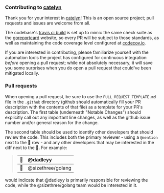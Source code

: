 ### Contributing to [catelyn]

Thank you for your interest in [catelyn]! This is an open source project; pull requests and issues are welcome from all.

The codebase's [travis ci build][travis] is set up to mimic the same check suite as the [goreportcard] website, so
every PR will be subject to those standards, as well as maintaining the code coverage level configured at [codecov.io].

If you are interested in contributing, please familiarize yourself with the automation tools the project has configured
for continuous integration _before_ opening a pull request; while not absolutely necessary, it will save you some
surprises when you do open a pull request that could've been mitigated locally.

### Pull requests

When opening a pull request, be sure to use the `PULL_REQUEST_TEMPLATE.md` file in the `.github` directory (github should automatically fill your PR description with the contents of that file) as a template for your PR's description. The first table (underneath "Notable Changes") should explicitly call out any important line changes, as well as the github issue number and/or general reason for the change.

The second table should be used to identify other developers that should review the code. This includes both the primary reviewer - using a `@mention` next to the :tophat: row - and any other developers that may be interested in the diff next to the :paperclip:. For example:

> | :tophat: | @dadleyy |
> | :--- | :--- |
> | :paperclip: | @sizethree/golang |

would indicate that @dadleyy is primarily responsible for reviewing the code, while the @sizethree/golang team would be interested in it.


[catelyn]: https://github.com/dadleyy/catelyn
[travis]: https://travis-ci.org/dadleyy/catelyn
[goreportcard]: https://goreportcard.com
[codecov.io]: https://codecov.io/gh/dadleyy/catelyn
